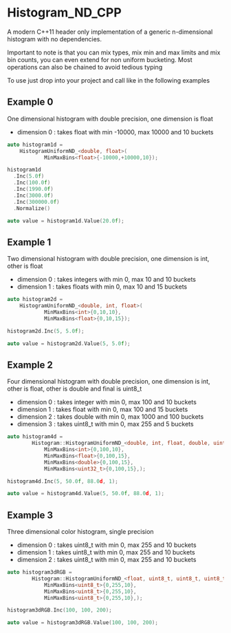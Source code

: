 # Histogram_ND_CPP
A modern C++11 header only implementation of a generic n-dimensional histogram with no dependencies.

Important to note is that you can mix types, mix min and max limits and mix bin counts, you can even extend for non uniform bucketing.
Most operations can also be chained to avoid tedious typing

To use just drop into your project and call like in the following examples

## Example 0
One dimensional histogram with double precision, one dimension is float
* dimension 0 : takes float with min -10000, max 10000 and 10 buckets

```cpp
auto histogram1d =
	HistogramUniformND_<double, float>(
			MinMaxBins<float>{-10000,+10000,10});

histogram1d
  .Inc(5.0f)
  .Inc(100.0f)
  .Inc(1990.0f)
  .Inc(3000.0f)
  .Inc(300000.0f)
  .Normalize()

auto value = histogram1d.Value(20.0f);
```

## Example 1
Two dimensional histogram with double precision, one dimension is int, other is float
* dimension 0 : takes integers with min 0, max 10 and 10 buckets
* dimension 1 : takes floats with min 0, max 10 and 15 buckets

```cpp
auto histogram2d =
	HistogramUniformND_<double, int, float>(
			MinMaxBins<int>{0,10,10},
			MinMaxBins<float>{0,10,15});

histogram2d.Inc(5, 5.0f);

auto value = histogram2d.Value(5, 5.0f);
```

## Example 2
Four dimensional histogram with double precision, one dimension is int, other is float, other is double and final is uint8_t
* dimension 0 : takes integer with min 0, max 100 and 10 buckets
* dimension 1 : takes float with min 0, max 100 and 15 buckets
* dimension 2 : takes double with min 0, max 1000 and 100 buckets
* dimension 3 : takes uint8_t with min 0, max 255 and 5 buckets

```cpp
auto histogram4d =
		Histogram::HistogramUniformND_<double, int, float, double, uint8_t>(
			MinMaxBins<int>{0,100,10},
			MinMaxBins<float>{0,100,15},
			MinMaxBins<double>{0,100,15},
			MinMaxBins<uint32_t>{0,100,15},);

histogram4d.Inc(5, 50.0f, 88.0d, 1);

auto value = histogram4d.Value(5, 50.0f, 88.0d, 1);
```

## Example 3

Three dimensional color histogram, single precision
* dimension 0 : takes uint8_t with min 0, max 255 and 10 buckets
* dimension 1 : takes uint8_t with min 0, max 255 and 10 buckets
* dimension 2 : takes uint8_t with min 0, max 255 and 10 buckets

```cpp
auto histogram3dRGB =
		Histogram::HistogramUniformND_<float, uint8_t, uint8_t, uint8_t>(
			MinMaxBins<uint8_t>{0,255,10},
			MinMaxBins<uint8_t>{0,255,10},
			MinMaxBins<uint8_t>{0,255,10},);

histogram3dRGB.Inc(100, 100, 200);

auto value = histogram3dRGB.Value(100, 100, 200);
```
